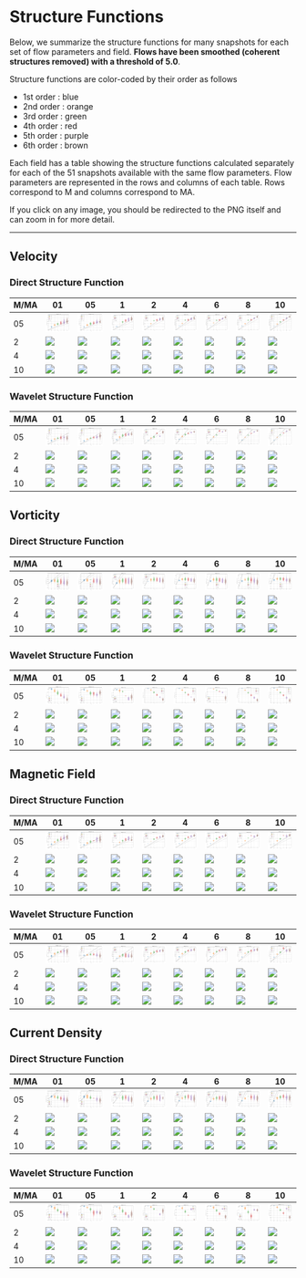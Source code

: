 # Structure Functions

Below, we summarize the structure functions for many snapshots for each set of flow parameters and field.
**Flows have been smoothed (coherent structures removed) with a threshold of 5.0**.

Structure functions are color-coded by their order as follows

  * 1st order : blue
  * 2nd order : orange
  * 3rd order : green
  * 4th order : red
  * 5th order : purple
  * 6th order : brown

Each field has a table showing the structure functions calculated separately for each of the 51 snapshots available with the same flow parameters.
Flow parameters are represented in the rows and columns of each table.
Rows correspond to M and columns correspond to MA.

If you click on any image, you should be redirected to the PNG itself and can zoom in for more detail.

---

## Velocity

### Direct Structure Function

|M/MA| 01 | 05 | 1 | 2 | 4 | 6 | 8 | 10 |
|----|----|----|---|---|---|---|---|----|
| 05 |<img src="M05MA01/w4t-plot-structure-function-ansatz-violin-008_M05MA01_avrg_vel_dsf_denoise-05d00-smooth.png">|<img src="M05MA05/w4t-plot-structure-function-ansatz-violin-008_M05MA05_avrg_vel_dsf_denoise-05d00-smooth.png">|<img src="M05MA1/w4t-plot-structure-function-ansatz-violin-008_M05MA1_avrg_vel_dsf_denoise-05d00-smooth.png">|<img src="M05MA2/w4t-plot-structure-function-ansatz-violin-008_M05MA2_avrg_vel_dsf_denoise-05d00-smooth.png">|<img src="M05MA4/w4t-plot-structure-function-ansatz-violin-008_M05MA4_avrg_vel_dsf_denoise-05d00-smooth.png">|<img src="M05MA6/w4t-plot-structure-function-ansatz-violin-008_M05MA6_avrg_vel_dsf_denoise-05d00-smooth.png">|<img src="M05MA8/w4t-plot-structure-function-ansatz-violin-008_M05MA8_avrg_vel_dsf_denoise-05d00-smooth.png">|<img src="M05MA10/w4t-plot-structure-function-ansatz-violin-008_M05MA10_avrg_vel_dsf_denoise-05d00-smooth.png">|
| 2  |<img src="M2MA01/w4t-plot-structure-function-ansatz-violin-008_M2MA01_avrg_vel_dsf_denoise-05d00-smooth.png">|<img src="M2MA05/w4t-plot-structure-function-ansatz-violin-008_M2MA05_avrg_vel_dsf_denoise-05d00-smooth.png">|<img src="M2MA1/w4t-plot-structure-function-ansatz-violin-008_M2MA1_avrg_vel_dsf_denoise-05d00-smooth.png">|<img src="M2MA2/w4t-plot-structure-function-ansatz-violin-008_M2MA2_avrg_vel_dsf_denoise-05d00-smooth.png">|<img src="M2MA4/w4t-plot-structure-function-ansatz-violin-008_M2MA4_avrg_vel_dsf_denoise-05d00-smooth.png">|<img src="M2MA6/w4t-plot-structure-function-ansatz-violin-008_M2MA6_avrg_vel_dsf_denoise-05d00-smooth.png">|<img src="M2MA8/w4t-plot-structure-function-ansatz-violin-008_M2MA8_avrg_vel_dsf_denoise-05d00-smooth.png">|<img src="M2MA10/w4t-plot-structure-function-ansatz-violin-008_M2MA10_avrg_vel_dsf_denoise-05d00-smooth.png">|
| 4  |<img src="M4MA01/w4t-plot-structure-function-ansatz-violin-008_M4MA01_avrg_vel_dsf_denoise-05d00-smooth.png">|<img src="M4MA05/w4t-plot-structure-function-ansatz-violin-008_M4MA05_avrg_vel_dsf_denoise-05d00-smooth.png">|<img src="M4MA1/w4t-plot-structure-function-ansatz-violin-008_M4MA1_avrg_vel_dsf_denoise-05d00-smooth.png">|<img src="M4MA2/w4t-plot-structure-function-ansatz-violin-008_M4MA2_avrg_vel_dsf_denoise-05d00-smooth.png">|<img src="M4MA4/w4t-plot-structure-function-ansatz-violin-008_M4MA4_avrg_vel_dsf_denoise-05d00-smooth.png">|<img src="M4MA6/w4t-plot-structure-function-ansatz-violin-008_M4MA6_avrg_vel_dsf_denoise-05d00-smooth.png">|<img src="M4MA8/w4t-plot-structure-function-ansatz-violin-008_M4MA8_avrg_vel_dsf_denoise-05d00-smooth.png">|<img src="M4MA10/w4t-plot-structure-function-ansatz-violin-008_M4MA10_avrg_vel_dsf_denoise-05d00-smooth.png">|
| 10 |<img src="M10MA01/w4t-plot-structure-function-ansatz-violin-008_M10MA01_avrg_vel_dsf_denoise-05d00-smooth.png">|<img src="M10MA05/w4t-plot-structure-function-ansatz-violin-008_M10MA05_avrg_vel_dsf_denoise-05d00-smooth.png">|<img src="M10MA1/w4t-plot-structure-function-ansatz-violin-008_M10MA1_avrg_vel_dsf_denoise-05d00-smooth.png">|<img src="M10MA2/w4t-plot-structure-function-ansatz-violin-008_M10MA2_avrg_vel_dsf_denoise-05d00-smooth.png">|<img src="M10MA4/w4t-plot-structure-function-ansatz-violin-008_M10MA4_avrg_vel_dsf_denoise-05d00-smooth.png">|<img src="M10MA6/w4t-plot-structure-function-ansatz-violin-008_M10MA6_avrg_vel_dsf_denoise-05d00-smooth.png">|<img src="M10MA8/w4t-plot-structure-function-ansatz-violin-008_M10MA8_avrg_vel_dsf_denoise-05d00-smooth.png">|<img src="M10MA10/w4t-plot-structure-function-ansatz-violin-008_M10MA10_avrg_vel_dsf_denoise-05d00-smooth.png">|

### Wavelet Structure Function

|M/MA| 01 | 05 | 1 | 2 | 4 | 6 | 8 | 10 |
|----|----|----|---|---|---|---|---|----|
| 05 |<img src="M05MA01/w4t-plot-structure-function-ansatz-violin-008_M05MA01_avrg_vel_wsf_denoise-05d00-smooth.png">|<img src="M05MA05/w4t-plot-structure-function-ansatz-violin-008_M05MA05_avrg_vel_wsf_denoise-05d00-smooth.png">|<img src="M05MA1/w4t-plot-structure-function-ansatz-violin-008_M05MA1_avrg_vel_wsf_denoise-05d00-smooth.png">|<img src="M05MA2/w4t-plot-structure-function-ansatz-violin-008_M05MA2_avrg_vel_wsf_denoise-05d00-smooth.png">|<img src="M05MA4/w4t-plot-structure-function-ansatz-violin-008_M05MA4_avrg_vel_wsf_denoise-05d00-smooth.png">|<img src="M05MA6/w4t-plot-structure-function-ansatz-violin-008_M05MA6_avrg_vel_wsf_denoise-05d00-smooth.png">|<img src="M05MA8/w4t-plot-structure-function-ansatz-violin-008_M05MA8_avrg_vel_wsf_denoise-05d00-smooth.png">|<img src="M05MA10/w4t-plot-structure-function-ansatz-violin-008_M05MA10_avrg_vel_wsf_denoise-05d00-smooth.png">|
| 2  |<img src="M2MA01/w4t-plot-structure-function-ansatz-violin-008_M2MA01_avrg_vel_wsf_denoise-05d00-smooth.png">|<img src="M2MA05/w4t-plot-structure-function-ansatz-violin-008_M2MA05_avrg_vel_wsf_denoise-05d00-smooth.png">|<img src="M2MA1/w4t-plot-structure-function-ansatz-violin-008_M2MA1_avrg_vel_wsf_denoise-05d00-smooth.png">|<img src="M2MA2/w4t-plot-structure-function-ansatz-violin-008_M2MA2_avrg_vel_wsf_denoise-05d00-smooth.png">|<img src="M2MA4/w4t-plot-structure-function-ansatz-violin-008_M2MA4_avrg_vel_wsf_denoise-05d00-smooth.png">|<img src="M2MA6/w4t-plot-structure-function-ansatz-violin-008_M2MA6_avrg_vel_wsf_denoise-05d00-smooth.png">|<img src="M2MA8/w4t-plot-structure-function-ansatz-violin-008_M2MA8_avrg_vel_wsf_denoise-05d00-smooth.png">|<img src="M2MA10/w4t-plot-structure-function-ansatz-violin-008_M2MA10_avrg_vel_wsf_denoise-05d00-smooth.png">|
| 4  |<img src="M4MA01/w4t-plot-structure-function-ansatz-violin-008_M4MA01_avrg_vel_wsf_denoise-05d00-smooth.png">|<img src="M4MA05/w4t-plot-structure-function-ansatz-violin-008_M4MA05_avrg_vel_wsf_denoise-05d00-smooth.png">|<img src="M4MA1/w4t-plot-structure-function-ansatz-violin-008_M4MA1_avrg_vel_wsf_denoise-05d00-smooth.png">|<img src="M4MA2/w4t-plot-structure-function-ansatz-violin-008_M4MA2_avrg_vel_wsf_denoise-05d00-smooth.png">|<img src="M4MA4/w4t-plot-structure-function-ansatz-violin-008_M4MA4_avrg_vel_wsf_denoise-05d00-smooth.png">|<img src="M4MA6/w4t-plot-structure-function-ansatz-violin-008_M4MA6_avrg_vel_wsf_denoise-05d00-smooth.png">|<img src="M4MA8/w4t-plot-structure-function-ansatz-violin-008_M4MA8_avrg_vel_wsf_denoise-05d00-smooth.png">|<img src="M4MA10/w4t-plot-structure-function-ansatz-violin-008_M4MA10_avrg_vel_wsf_denoise-05d00-smooth.png">|
| 10 |<img src="M10MA01/w4t-plot-structure-function-ansatz-violin-008_M10MA01_avrg_vel_wsf_denoise-05d00-smooth.png">|<img src="M10MA05/w4t-plot-structure-function-ansatz-violin-008_M10MA05_avrg_vel_wsf_denoise-05d00-smooth.png">|<img src="M10MA1/w4t-plot-structure-function-ansatz-violin-008_M10MA1_avrg_vel_wsf_denoise-05d00-smooth.png">|<img src="M10MA2/w4t-plot-structure-function-ansatz-violin-008_M10MA2_avrg_vel_wsf_denoise-05d00-smooth.png">|<img src="M10MA4/w4t-plot-structure-function-ansatz-violin-008_M10MA4_avrg_vel_wsf_denoise-05d00-smooth.png">|<img src="M10MA6/w4t-plot-structure-function-ansatz-violin-008_M10MA6_avrg_vel_wsf_denoise-05d00-smooth.png">|<img src="M10MA8/w4t-plot-structure-function-ansatz-violin-008_M10MA8_avrg_vel_wsf_denoise-05d00-smooth.png">|<img src="M10MA10/w4t-plot-structure-function-ansatz-violin-008_M10MA10_avrg_vel_wsf_denoise-05d00-smooth.png">|

## Vorticity

### Direct Structure Function

|M/MA| 01 | 05 | 1 | 2 | 4 | 6 | 8 | 10 |
|----|----|----|---|---|---|---|---|----|
| 05 |<img src="M05MA01/w4t-plot-structure-function-ansatz-violin-008_M05MA01_avrg_vort_dsf_denoise-05d00-smooth.png">|<img src="M05MA05/w4t-plot-structure-function-ansatz-violin-008_M05MA05_avrg_vort_dsf_denoise-05d00-smooth.png">|<img src="M05MA1/w4t-plot-structure-function-ansatz-violin-008_M05MA1_avrg_vort_dsf_denoise-05d00-smooth.png">|<img src="M05MA2/w4t-plot-structure-function-ansatz-violin-008_M05MA2_avrg_vort_dsf_denoise-05d00-smooth.png">|<img src="M05MA4/w4t-plot-structure-function-ansatz-violin-008_M05MA4_avrg_vort_dsf_denoise-05d00-smooth.png">|<img src="M05MA6/w4t-plot-structure-function-ansatz-violin-008_M05MA6_avrg_vort_dsf_denoise-05d00-smooth.png">|<img src="M05MA8/w4t-plot-structure-function-ansatz-violin-008_M05MA8_avrg_vort_dsf_denoise-05d00-smooth.png">|<img src="M05MA10/w4t-plot-structure-function-ansatz-violin-008_M05MA10_avrg_vort_dsf_denoise-05d00-smooth.png">|
| 2  |<img src="M2MA01/w4t-plot-structure-function-ansatz-violin-008_M2MA01_avrg_vort_dsf_denoise-05d00-smooth.png">|<img src="M2MA05/w4t-plot-structure-function-ansatz-violin-008_M2MA05_avrg_vort_dsf_denoise-05d00-smooth.png">|<img src="M2MA1/w4t-plot-structure-function-ansatz-violin-008_M2MA1_avrg_vort_dsf_denoise-05d00-smooth.png">|<img src="M2MA2/w4t-plot-structure-function-ansatz-violin-008_M2MA2_avrg_vort_dsf_denoise-05d00-smooth.png">|<img src="M2MA4/w4t-plot-structure-function-ansatz-violin-008_M2MA4_avrg_vort_dsf_denoise-05d00-smooth.png">|<img src="M2MA6/w4t-plot-structure-function-ansatz-violin-008_M2MA6_avrg_vort_dsf_denoise-05d00-smooth.png">|<img src="M2MA8/w4t-plot-structure-function-ansatz-violin-008_M2MA8_avrg_vort_dsf_denoise-05d00-smooth.png">|<img src="M2MA10/w4t-plot-structure-function-ansatz-violin-008_M2MA10_avrg_vort_dsf_denoise-05d00-smooth.png">|
| 4  |<img src="M4MA01/w4t-plot-structure-function-ansatz-violin-008_M4MA01_avrg_vort_dsf_denoise-05d00-smooth.png">|<img src="M4MA05/w4t-plot-structure-function-ansatz-violin-008_M4MA05_avrg_vort_dsf_denoise-05d00-smooth.png">|<img src="M4MA1/w4t-plot-structure-function-ansatz-violin-008_M4MA1_avrg_vort_dsf_denoise-05d00-smooth.png">|<img src="M4MA2/w4t-plot-structure-function-ansatz-violin-008_M4MA2_avrg_vort_dsf_denoise-05d00-smooth.png">|<img src="M4MA4/w4t-plot-structure-function-ansatz-violin-008_M4MA4_avrg_vort_dsf_denoise-05d00-smooth.png">|<img src="M4MA6/w4t-plot-structure-function-ansatz-violin-008_M4MA6_avrg_vort_dsf_denoise-05d00-smooth.png">|<img src="M4MA8/w4t-plot-structure-function-ansatz-violin-008_M4MA8_avrg_vort_dsf_denoise-05d00-smooth.png">|<img src="M4MA10/w4t-plot-structure-function-ansatz-violin-008_M4MA10_avrg_vort_dsf_denoise-05d00-smooth.png">|
| 10 |<img src="M10MA01/w4t-plot-structure-function-ansatz-violin-008_M10MA01_avrg_vort_dsf_denoise-05d00-smooth.png">|<img src="M10MA05/w4t-plot-structure-function-ansatz-violin-008_M10MA05_avrg_vort_dsf_denoise-05d00-smooth.png">|<img src="M10MA1/w4t-plot-structure-function-ansatz-violin-008_M10MA1_avrg_vort_dsf_denoise-05d00-smooth.png">|<img src="M10MA2/w4t-plot-structure-function-ansatz-violin-008_M10MA2_avrg_vort_dsf_denoise-05d00-smooth.png">|<img src="M10MA4/w4t-plot-structure-function-ansatz-violin-008_M10MA4_avrg_vort_dsf_denoise-05d00-smooth.png">|<img src="M10MA6/w4t-plot-structure-function-ansatz-violin-008_M10MA6_avrg_vort_dsf_denoise-05d00-smooth.png">|<img src="M10MA8/w4t-plot-structure-function-ansatz-violin-008_M10MA8_avrg_vort_dsf_denoise-05d00-smooth.png">|<img src="M10MA10/w4t-plot-structure-function-ansatz-violin-008_M10MA10_avrg_vort_dsf_denoise-05d00-smooth.png">|

### Wavelet Structure Function

|M/MA| 01 | 05 | 1 | 2 | 4 | 6 | 8 | 10 |
|----|----|----|---|---|---|---|---|----|
| 05 |<img src="M05MA01/w4t-plot-structure-function-ansatz-violin-008_M05MA01_avrg_vort_wsf_denoise-05d00-smooth.png">|<img src="M05MA05/w4t-plot-structure-function-ansatz-violin-008_M05MA05_avrg_vort_wsf_denoise-05d00-smooth.png">|<img src="M05MA1/w4t-plot-structure-function-ansatz-violin-008_M05MA1_avrg_vort_wsf_denoise-05d00-smooth.png">|<img src="M05MA2/w4t-plot-structure-function-ansatz-violin-008_M05MA2_avrg_vort_wsf_denoise-05d00-smooth.png">|<img src="M05MA4/w4t-plot-structure-function-ansatz-violin-008_M05MA4_avrg_vort_wsf_denoise-05d00-smooth.png">|<img src="M05MA6/w4t-plot-structure-function-ansatz-violin-008_M05MA6_avrg_vort_wsf_denoise-05d00-smooth.png">|<img src="M05MA8/w4t-plot-structure-function-ansatz-violin-008_M05MA8_avrg_vort_wsf_denoise-05d00-smooth.png">|<img src="M05MA10/w4t-plot-structure-function-ansatz-violin-008_M05MA10_avrg_vort_wsf_denoise-05d00-smooth.png">|
| 2  |<img src="M2MA01/w4t-plot-structure-function-ansatz-violin-008_M2MA01_avrg_vort_wsf_denoise-05d00-smooth.png">|<img src="M2MA05/w4t-plot-structure-function-ansatz-violin-008_M2MA05_avrg_vort_wsf_denoise-05d00-smooth.png">|<img src="M2MA1/w4t-plot-structure-function-ansatz-violin-008_M2MA1_avrg_vort_wsf_denoise-05d00-smooth.png">|<img src="M2MA2/w4t-plot-structure-function-ansatz-violin-008_M2MA2_avrg_vort_wsf_denoise-05d00-smooth.png">|<img src="M2MA4/w4t-plot-structure-function-ansatz-violin-008_M2MA4_avrg_vort_wsf_denoise-05d00-smooth.png">|<img src="M2MA6/w4t-plot-structure-function-ansatz-violin-008_M2MA6_avrg_vort_wsf_denoise-05d00-smooth.png">|<img src="M2MA8/w4t-plot-structure-function-ansatz-violin-008_M2MA8_avrg_vort_wsf_denoise-05d00-smooth.png">|<img src="M2MA10/w4t-plot-structure-function-ansatz-violin-008_M2MA10_avrg_vort_wsf_denoise-05d00-smooth.png">|
| 4  |<img src="M4MA01/w4t-plot-structure-function-ansatz-violin-008_M4MA01_avrg_vort_wsf_denoise-05d00-smooth.png">|<img src="M4MA05/w4t-plot-structure-function-ansatz-violin-008_M4MA05_avrg_vort_wsf_denoise-05d00-smooth.png">|<img src="M4MA1/w4t-plot-structure-function-ansatz-violin-008_M4MA1_avrg_vort_wsf_denoise-05d00-smooth.png">|<img src="M4MA2/w4t-plot-structure-function-ansatz-violin-008_M4MA2_avrg_vort_wsf_denoise-05d00-smooth.png">|<img src="M4MA4/w4t-plot-structure-function-ansatz-violin-008_M4MA4_avrg_vort_wsf_denoise-05d00-smooth.png">|<img src="M4MA6/w4t-plot-structure-function-ansatz-violin-008_M4MA6_avrg_vort_wsf_denoise-05d00-smooth.png">|<img src="M4MA8/w4t-plot-structure-function-ansatz-violin-008_M4MA8_avrg_vort_wsf_denoise-05d00-smooth.png">|<img src="M4MA10/w4t-plot-structure-function-ansatz-violin-008_M4MA10_avrg_vort_wsf_denoise-05d00-smooth.png">|
| 10 |<img src="M10MA01/w4t-plot-structure-function-ansatz-violin-008_M10MA01_avrg_vort_wsf_denoise-05d00-smooth.png">|<img src="M10MA05/w4t-plot-structure-function-ansatz-violin-008_M10MA05_avrg_vort_wsf_denoise-05d00-smooth.png">|<img src="M10MA1/w4t-plot-structure-function-ansatz-violin-008_M10MA1_avrg_vort_wsf_denoise-05d00-smooth.png">|<img src="M10MA2/w4t-plot-structure-function-ansatz-violin-008_M10MA2_avrg_vort_wsf_denoise-05d00-smooth.png">|<img src="M10MA4/w4t-plot-structure-function-ansatz-violin-008_M10MA4_avrg_vort_wsf_denoise-05d00-smooth.png">|<img src="M10MA6/w4t-plot-structure-function-ansatz-violin-008_M10MA6_avrg_vort_wsf_denoise-05d00-smooth.png">|<img src="M10MA8/w4t-plot-structure-function-ansatz-violin-008_M10MA8_avrg_vort_wsf_denoise-05d00-smooth.png">|<img src="M10MA10/w4t-plot-structure-function-ansatz-violin-008_M10MA10_avrg_vort_wsf_denoise-05d00-smooth.png">|

## Magnetic Field

### Direct Structure Function

|M/MA| 01 | 05 | 1 | 2 | 4 | 6 | 8 | 10 |
|----|----|----|---|---|---|---|---|----|
| 05 |<img src="M05MA01/w4t-plot-structure-function-ansatz-violin-008_M05MA01_avrg_mag_dsf_denoise-05d00-smooth.png">|<img src="M05MA05/w4t-plot-structure-function-ansatz-violin-008_M05MA05_avrg_mag_dsf_denoise-05d00-smooth.png">|<img src="M05MA1/w4t-plot-structure-function-ansatz-violin-008_M05MA1_avrg_mag_dsf_denoise-05d00-smooth.png">|<img src="M05MA2/w4t-plot-structure-function-ansatz-violin-008_M05MA2_avrg_mag_dsf_denoise-05d00-smooth.png">|<img src="M05MA4/w4t-plot-structure-function-ansatz-violin-008_M05MA4_avrg_mag_dsf_denoise-05d00-smooth.png">|<img src="M05MA6/w4t-plot-structure-function-ansatz-violin-008_M05MA6_avrg_mag_dsf_denoise-05d00-smooth.png">|<img src="M05MA8/w4t-plot-structure-function-ansatz-violin-008_M05MA8_avrg_mag_dsf_denoise-05d00-smooth.png">|<img src="M05MA10/w4t-plot-structure-function-ansatz-violin-008_M05MA10_avrg_mag_dsf_denoise-05d00-smooth.png">|
| 2  |<img src="M2MA01/w4t-plot-structure-function-ansatz-violin-008_M2MA01_avrg_mag_dsf_denoise-05d00-smooth.png">|<img src="M2MA05/w4t-plot-structure-function-ansatz-violin-008_M2MA05_avrg_mag_dsf_denoise-05d00-smooth.png">|<img src="M2MA1/w4t-plot-structure-function-ansatz-violin-008_M2MA1_avrg_mag_dsf_denoise-05d00-smooth.png">|<img src="M2MA2/w4t-plot-structure-function-ansatz-violin-008_M2MA2_avrg_mag_dsf_denoise-05d00-smooth.png">|<img src="M2MA4/w4t-plot-structure-function-ansatz-violin-008_M2MA4_avrg_mag_dsf_denoise-05d00-smooth.png">|<img src="M2MA6/w4t-plot-structure-function-ansatz-violin-008_M2MA6_avrg_mag_dsf_denoise-05d00-smooth.png">|<img src="M2MA8/w4t-plot-structure-function-ansatz-violin-008_M2MA8_avrg_mag_dsf_denoise-05d00-smooth.png">|<img src="M2MA10/w4t-plot-structure-function-ansatz-violin-008_M2MA10_avrg_mag_dsf_denoise-05d00-smooth.png">|
| 4  |<img src="M4MA01/w4t-plot-structure-function-ansatz-violin-008_M4MA01_avrg_mag_dsf_denoise-05d00-smooth.png">|<img src="M4MA05/w4t-plot-structure-function-ansatz-violin-008_M4MA05_avrg_mag_dsf_denoise-05d00-smooth.png">|<img src="M4MA1/w4t-plot-structure-function-ansatz-violin-008_M4MA1_avrg_mag_dsf_denoise-05d00-smooth.png">|<img src="M4MA2/w4t-plot-structure-function-ansatz-violin-008_M4MA2_avrg_mag_dsf_denoise-05d00-smooth.png">|<img src="M4MA4/w4t-plot-structure-function-ansatz-violin-008_M4MA4_avrg_mag_dsf_denoise-05d00-smooth.png">|<img src="M4MA6/w4t-plot-structure-function-ansatz-violin-008_M4MA6_avrg_mag_dsf_denoise-05d00-smooth.png">|<img src="M4MA8/w4t-plot-structure-function-ansatz-violin-008_M4MA8_avrg_mag_dsf_denoise-05d00-smooth.png">|<img src="M4MA10/w4t-plot-structure-function-ansatz-violin-008_M4MA10_avrg_mag_dsf_denoise-05d00-smooth.png">|
| 10 |<img src="M10MA01/w4t-plot-structure-function-ansatz-violin-008_M10MA01_avrg_mag_dsf_denoise-05d00-smooth.png">|<img src="M10MA05/w4t-plot-structure-function-ansatz-violin-008_M10MA05_avrg_mag_dsf_denoise-05d00-smooth.png">|<img src="M10MA1/w4t-plot-structure-function-ansatz-violin-008_M10MA1_avrg_mag_dsf_denoise-05d00-smooth.png">|<img src="M10MA2/w4t-plot-structure-function-ansatz-violin-008_M10MA2_avrg_mag_dsf_denoise-05d00-smooth.png">|<img src="M10MA4/w4t-plot-structure-function-ansatz-violin-008_M10MA4_avrg_mag_dsf_denoise-05d00-smooth.png">|<img src="M10MA6/w4t-plot-structure-function-ansatz-violin-008_M10MA6_avrg_mag_dsf_denoise-05d00-smooth.png">|<img src="M10MA8/w4t-plot-structure-function-ansatz-violin-008_M10MA8_avrg_mag_dsf_denoise-05d00-smooth.png">|<img src="M10MA10/w4t-plot-structure-function-ansatz-violin-008_M10MA10_avrg_mag_dsf_denoise-05d00-smooth.png">|

### Wavelet Structure Function

|M/MA| 01 | 05 | 1 | 2 | 4 | 6 | 8 | 10 |
|----|----|----|---|---|---|---|---|----|
| 05 |<img src="M05MA01/w4t-plot-structure-function-ansatz-violin-008_M05MA01_avrg_mag_wsf_denoise-05d00-smooth.png">|<img src="M05MA05/w4t-plot-structure-function-ansatz-violin-008_M05MA05_avrg_mag_wsf_denoise-05d00-smooth.png">|<img src="M05MA1/w4t-plot-structure-function-ansatz-violin-008_M05MA1_avrg_mag_wsf_denoise-05d00-smooth.png">|<img src="M05MA2/w4t-plot-structure-function-ansatz-violin-008_M05MA2_avrg_mag_wsf_denoise-05d00-smooth.png">|<img src="M05MA4/w4t-plot-structure-function-ansatz-violin-008_M05MA4_avrg_mag_wsf_denoise-05d00-smooth.png">|<img src="M05MA6/w4t-plot-structure-function-ansatz-violin-008_M05MA6_avrg_mag_wsf_denoise-05d00-smooth.png">|<img src="M05MA8/w4t-plot-structure-function-ansatz-violin-008_M05MA8_avrg_mag_wsf_denoise-05d00-smooth.png">|<img src="M05MA10/w4t-plot-structure-function-ansatz-violin-008_M05MA10_avrg_mag_wsf_denoise-05d00-smooth.png">|
| 2  |<img src="M2MA01/w4t-plot-structure-function-ansatz-violin-008_M2MA01_avrg_mag_wsf_denoise-05d00-smooth.png">|<img src="M2MA05/w4t-plot-structure-function-ansatz-violin-008_M2MA05_avrg_mag_wsf_denoise-05d00-smooth.png">|<img src="M2MA1/w4t-plot-structure-function-ansatz-violin-008_M2MA1_avrg_mag_wsf_denoise-05d00-smooth.png">|<img src="M2MA2/w4t-plot-structure-function-ansatz-violin-008_M2MA2_avrg_mag_wsf_denoise-05d00-smooth.png">|<img src="M2MA4/w4t-plot-structure-function-ansatz-violin-008_M2MA4_avrg_mag_wsf_denoise-05d00-smooth.png">|<img src="M2MA6/w4t-plot-structure-function-ansatz-violin-008_M2MA6_avrg_mag_wsf_denoise-05d00-smooth.png">|<img src="M2MA8/w4t-plot-structure-function-ansatz-violin-008_M2MA8_avrg_mag_wsf_denoise-05d00-smooth.png">|<img src="M2MA10/w4t-plot-structure-function-ansatz-violin-008_M2MA10_avrg_mag_wsf_denoise-05d00-smooth.png">|
| 4  |<img src="M4MA01/w4t-plot-structure-function-ansatz-violin-008_M4MA01_avrg_mag_wsf_denoise-05d00-smooth.png">|<img src="M4MA05/w4t-plot-structure-function-ansatz-violin-008_M4MA05_avrg_mag_wsf_denoise-05d00-smooth.png">|<img src="M4MA1/w4t-plot-structure-function-ansatz-violin-008_M4MA1_avrg_mag_wsf_denoise-05d00-smooth.png">|<img src="M4MA2/w4t-plot-structure-function-ansatz-violin-008_M4MA2_avrg_mag_wsf_denoise-05d00-smooth.png">|<img src="M4MA4/w4t-plot-structure-function-ansatz-violin-008_M4MA4_avrg_mag_wsf_denoise-05d00-smooth.png">|<img src="M4MA6/w4t-plot-structure-function-ansatz-violin-008_M4MA6_avrg_mag_wsf_denoise-05d00-smooth.png">|<img src="M4MA8/w4t-plot-structure-function-ansatz-violin-008_M4MA8_avrg_mag_wsf_denoise-05d00-smooth.png">|<img src="M4MA10/w4t-plot-structure-function-ansatz-violin-008_M4MA10_avrg_mag_wsf_denoise-05d00-smooth.png">|
| 10 |<img src="M10MA01/w4t-plot-structure-function-ansatz-violin-008_M10MA01_avrg_mag_wsf_denoise-05d00-smooth.png">|<img src="M10MA05/w4t-plot-structure-function-ansatz-violin-008_M10MA05_avrg_mag_wsf_denoise-05d00-smooth.png">|<img src="M10MA1/w4t-plot-structure-function-ansatz-violin-008_M10MA1_avrg_mag_wsf_denoise-05d00-smooth.png">|<img src="M10MA2/w4t-plot-structure-function-ansatz-violin-008_M10MA2_avrg_mag_wsf_denoise-05d00-smooth.png">|<img src="M10MA4/w4t-plot-structure-function-ansatz-violin-008_M10MA4_avrg_mag_wsf_denoise-05d00-smooth.png">|<img src="M10MA6/w4t-plot-structure-function-ansatz-violin-008_M10MA6_avrg_mag_wsf_denoise-05d00-smooth.png">|<img src="M10MA8/w4t-plot-structure-function-ansatz-violin-008_M10MA8_avrg_mag_wsf_denoise-05d00-smooth.png">|<img src="M10MA10/w4t-plot-structure-function-ansatz-violin-008_M10MA10_avrg_mag_wsf_denoise-05d00-smooth.png">|

## Current Density

### Direct Structure Function

|M/MA| 01 | 05 | 1 | 2 | 4 | 6 | 8 | 10 |
|----|----|----|---|---|---|---|---|----|
| 05 |<img src="M05MA01/w4t-plot-structure-function-ansatz-violin-008_M05MA01_avrg_curr_dsf_denoise-05d00-smooth.png">|<img src="M05MA05/w4t-plot-structure-function-ansatz-violin-008_M05MA05_avrg_curr_dsf_denoise-05d00-smooth.png">|<img src="M05MA1/w4t-plot-structure-function-ansatz-violin-008_M05MA1_avrg_curr_dsf_denoise-05d00-smooth.png">|<img src="M05MA2/w4t-plot-structure-function-ansatz-violin-008_M05MA2_avrg_curr_dsf_denoise-05d00-smooth.png">|<img src="M05MA4/w4t-plot-structure-function-ansatz-violin-008_M05MA4_avrg_curr_dsf_denoise-05d00-smooth.png">|<img src="M05MA6/w4t-plot-structure-function-ansatz-violin-008_M05MA6_avrg_curr_dsf_denoise-05d00-smooth.png">|<img src="M05MA8/w4t-plot-structure-function-ansatz-violin-008_M05MA8_avrg_curr_dsf_denoise-05d00-smooth.png">|<img src="M05MA10/w4t-plot-structure-function-ansatz-violin-008_M05MA10_avrg_curr_dsf_denoise-05d00-smooth.png">|
| 2  |<img src="M2MA01/w4t-plot-structure-function-ansatz-violin-008_M2MA01_avrg_curr_dsf_denoise-05d00-smooth.png">|<img src="M2MA05/w4t-plot-structure-function-ansatz-violin-008_M2MA05_avrg_curr_dsf_denoise-05d00-smooth.png">|<img src="M2MA1/w4t-plot-structure-function-ansatz-violin-008_M2MA1_avrg_curr_dsf_denoise-05d00-smooth.png">|<img src="M2MA2/w4t-plot-structure-function-ansatz-violin-008_M2MA2_avrg_curr_dsf_denoise-05d00-smooth.png">|<img src="M2MA4/w4t-plot-structure-function-ansatz-violin-008_M2MA4_avrg_curr_dsf_denoise-05d00-smooth.png">|<img src="M2MA6/w4t-plot-structure-function-ansatz-violin-008_M2MA6_avrg_curr_dsf_denoise-05d00-smooth.png">|<img src="M2MA8/w4t-plot-structure-function-ansatz-violin-008_M2MA8_avrg_curr_dsf_denoise-05d00-smooth.png">|<img src="M2MA10/w4t-plot-structure-function-ansatz-violin-008_M2MA10_avrg_curr_dsf_denoise-05d00-smooth.png">|
| 4  |<img src="M4MA01/w4t-plot-structure-function-ansatz-violin-008_M4MA01_avrg_curr_dsf_denoise-05d00-smooth.png">|<img src="M4MA05/w4t-plot-structure-function-ansatz-violin-008_M4MA05_avrg_curr_dsf_denoise-05d00-smooth.png">|<img src="M4MA1/w4t-plot-structure-function-ansatz-violin-008_M4MA1_avrg_curr_dsf_denoise-05d00-smooth.png">|<img src="M4MA2/w4t-plot-structure-function-ansatz-violin-008_M4MA2_avrg_curr_dsf_denoise-05d00-smooth.png">|<img src="M4MA4/w4t-plot-structure-function-ansatz-violin-008_M4MA4_avrg_curr_dsf_denoise-05d00-smooth.png">|<img src="M4MA6/w4t-plot-structure-function-ansatz-violin-008_M4MA6_avrg_curr_dsf_denoise-05d00-smooth.png">|<img src="M4MA8/w4t-plot-structure-function-ansatz-violin-008_M4MA8_avrg_curr_dsf_denoise-05d00-smooth.png">|<img src="M4MA10/w4t-plot-structure-function-ansatz-violin-008_M4MA10_avrg_curr_dsf_denoise-05d00-smooth.png">|
| 10 |<img src="M10MA01/w4t-plot-structure-function-ansatz-violin-008_M10MA01_avrg_curr_dsf_denoise-05d00-smooth.png">|<img src="M10MA05/w4t-plot-structure-function-ansatz-violin-008_M10MA05_avrg_curr_dsf_denoise-05d00-smooth.png">|<img src="M10MA1/w4t-plot-structure-function-ansatz-violin-008_M10MA1_avrg_curr_dsf_denoise-05d00-smooth.png">|<img src="M10MA2/w4t-plot-structure-function-ansatz-violin-008_M10MA2_avrg_curr_dsf_denoise-05d00-smooth.png">|<img src="M10MA4/w4t-plot-structure-function-ansatz-violin-008_M10MA4_avrg_curr_dsf_denoise-05d00-smooth.png">|<img src="M10MA6/w4t-plot-structure-function-ansatz-violin-008_M10MA6_avrg_curr_dsf_denoise-05d00-smooth.png">|<img src="M10MA8/w4t-plot-structure-function-ansatz-violin-008_M10MA8_avrg_curr_dsf_denoise-05d00-smooth.png">|<img src="M10MA10/w4t-plot-structure-function-ansatz-violin-008_M10MA10_avrg_curr_dsf_denoise-05d00-smooth.png">|

### Wavelet Structure Function

|M/MA| 01 | 05 | 1 | 2 | 4 | 6 | 8 | 10 |
|----|----|----|---|---|---|---|---|----|
| 05 |<img src="M05MA01/w4t-plot-structure-function-ansatz-violin-008_M05MA01_avrg_curr_wsf_denoise-05d00-smooth.png">|<img src="M05MA05/w4t-plot-structure-function-ansatz-violin-008_M05MA05_avrg_curr_wsf_denoise-05d00-smooth.png">|<img src="M05MA1/w4t-plot-structure-function-ansatz-violin-008_M05MA1_avrg_curr_wsf_denoise-05d00-smooth.png">|<img src="M05MA2/w4t-plot-structure-function-ansatz-violin-008_M05MA2_avrg_curr_wsf_denoise-05d00-smooth.png">|<img src="M05MA4/w4t-plot-structure-function-ansatz-violin-008_M05MA4_avrg_curr_wsf_denoise-05d00-smooth.png">|<img src="M05MA6/w4t-plot-structure-function-ansatz-violin-008_M05MA6_avrg_curr_wsf_denoise-05d00-smooth.png">|<img src="M05MA8/w4t-plot-structure-function-ansatz-violin-008_M05MA8_avrg_curr_wsf_denoise-05d00-smooth.png">|<img src="M05MA10/w4t-plot-structure-function-ansatz-violin-008_M05MA10_avrg_curr_wsf_denoise-05d00-smooth.png">|
| 2  |<img src="M2MA01/w4t-plot-structure-function-ansatz-violin-008_M2MA01_avrg_curr_wsf_denoise-05d00-smooth.png">|<img src="M2MA05/w4t-plot-structure-function-ansatz-violin-008_M2MA05_avrg_curr_wsf_denoise-05d00-smooth.png">|<img src="M2MA1/w4t-plot-structure-function-ansatz-violin-008_M2MA1_avrg_curr_wsf_denoise-05d00-smooth.png">|<img src="M2MA2/w4t-plot-structure-function-ansatz-violin-008_M2MA2_avrg_curr_wsf_denoise-05d00-smooth.png">|<img src="M2MA4/w4t-plot-structure-function-ansatz-violin-008_M2MA4_avrg_curr_wsf_denoise-05d00-smooth.png">|<img src="M2MA6/w4t-plot-structure-function-ansatz-violin-008_M2MA6_avrg_curr_wsf_denoise-05d00-smooth.png">|<img src="M2MA8/w4t-plot-structure-function-ansatz-violin-008_M2MA8_avrg_curr_wsf_denoise-05d00-smooth.png">|<img src="M2MA10/w4t-plot-structure-function-ansatz-violin-008_M2MA10_avrg_curr_wsf_denoise-05d00-smooth.png">|
| 4  |<img src="M4MA01/w4t-plot-structure-function-ansatz-violin-008_M4MA01_avrg_curr_wsf_denoise-05d00-smooth.png">|<img src="M4MA05/w4t-plot-structure-function-ansatz-violin-008_M4MA05_avrg_curr_wsf_denoise-05d00-smooth.png">|<img src="M4MA1/w4t-plot-structure-function-ansatz-violin-008_M4MA1_avrg_curr_wsf_denoise-05d00-smooth.png">|<img src="M4MA2/w4t-plot-structure-function-ansatz-violin-008_M4MA2_avrg_curr_wsf_denoise-05d00-smooth.png">|<img src="M4MA4/w4t-plot-structure-function-ansatz-violin-008_M4MA4_avrg_curr_wsf_denoise-05d00-smooth.png">|<img src="M4MA6/w4t-plot-structure-function-ansatz-violin-008_M4MA6_avrg_curr_wsf_denoise-05d00-smooth.png">|<img src="M4MA8/w4t-plot-structure-function-ansatz-violin-008_M4MA8_avrg_curr_wsf_denoise-05d00-smooth.png">|<img src="M4MA10/w4t-plot-structure-function-ansatz-violin-008_M4MA10_avrg_curr_wsf_denoise-05d00-smooth.png">|
| 10 |<img src="M10MA01/w4t-plot-structure-function-ansatz-violin-008_M10MA01_avrg_curr_wsf_denoise-05d00-smooth.png">|<img src="M10MA05/w4t-plot-structure-function-ansatz-violin-008_M10MA05_avrg_curr_wsf_denoise-05d00-smooth.png">|<img src="M10MA1/w4t-plot-structure-function-ansatz-violin-008_M10MA1_avrg_curr_wsf_denoise-05d00-smooth.png">|<img src="M10MA2/w4t-plot-structure-function-ansatz-violin-008_M10MA2_avrg_curr_wsf_denoise-05d00-smooth.png">|<img src="M10MA4/w4t-plot-structure-function-ansatz-violin-008_M10MA4_avrg_curr_wsf_denoise-05d00-smooth.png">|<img src="M10MA6/w4t-plot-structure-function-ansatz-violin-008_M10MA6_avrg_curr_wsf_denoise-05d00-smooth.png">|<img src="M10MA8/w4t-plot-structure-function-ansatz-violin-008_M10MA8_avrg_curr_wsf_denoise-05d00-smooth.png">|<img src="M10MA10/w4t-plot-structure-function-ansatz-violin-008_M10MA10_avrg_curr_wsf_denoise-05d00-smooth.png">|
